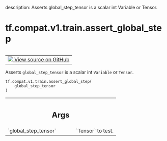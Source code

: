 description: Asserts global_step_tensor is a scalar int Variable or Tensor.

<div itemscope itemtype="http://developers.google.com/ReferenceObject">
<meta itemprop="name" content="tf.compat.v1.train.assert_global_step" />
<meta itemprop="path" content="Stable" />
</div>

# tf.compat.v1.train.assert_global_step

<!-- Insert buttons and diff -->

<table class="tfo-notebook-buttons tfo-api nocontent" align="left">
<td>
  <a target="_blank" href="https://github.com/tensorflow/tensorflow/blob/r2.3/tensorflow/python/training/training_util.py#L165-L185">
    <img src="https://www.tensorflow.org/images/GitHub-Mark-32px.png" />
    View source on GitHub
  </a>
</td>
</table>



Asserts `global_step_tensor` is a scalar int `Variable` or `Tensor`.

<pre class="devsite-click-to-copy prettyprint lang-py tfo-signature-link">
<code>tf.compat.v1.train.assert_global_step(
    global_step_tensor
)
</code></pre>



<!-- Placeholder for "Used in" -->


<!-- Tabular view -->
 <table class="responsive fixed orange">
<colgroup><col width="214px"><col></colgroup>
<tr><th colspan="2"><h2 class="add-link">Args</h2></th></tr>

<tr>
<td>
`global_step_tensor`
</td>
<td>
`Tensor` to test.
</td>
</tr>
</table>

